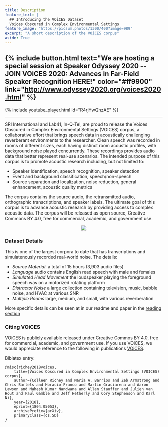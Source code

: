 ```yaml
---
title: Description
feature_text: |
  ## Introducing the VOiCES Dataset
  Voices Obscured in Complex Environmental Settings
feature_image: "https://picsum.photos/1300/400?image=989"
excerpt: "A short description of the VOiCES corpus"
aside: True
---
```

{% include button.html text="We are hosting a special session at Speaker Odyssey 2020 -- JOIN VOiCES 2020: Advances in Far-Field Speaker Recognition HERE!" color="#ff9900" link="http://www.odyssey2020.org/voices2020.html" %}
---
{% include youtube_player.html id="R4rjYwQhzAE" %}

---
SRI International and Lab41, In-Q-Tel, are proud to release the Voices Obscured in Complex Environmental Settings (VOICES) corpus, a collaborative effort that brings speech data in acoustically challenging reverberant environments to the researcher. Clean speech was recorded in rooms of different sizes, each having distinct room acoustic profiles, with background noise played concurrently. These recordings provides audio data that better represent real-use scenarios. The intended purpose of this corpus is to promote acoustic research including, but not limited to:

- Speaker Identification, speech recognition, speaker detection
- Event and background classification, speech/non-speech
- Source separation and localization, noise reduction, general enhancement, acoustic quality metrics

The corpus contains the source audio, the retransmitted audio, orthographic transcriptions, and speaker labels. The ultimate goal of this corpus is to advance acoustic research by providing access to complex acoustic data. The corpus will be released as open source, Creative Commons BY 4.0, free for commercial, academic, and government use.

<p align="center"><img src="https://images-puremix.akamaized.net/cache/pmmodalimages/images/interface/images_articles/2013_10_08_mic_shootouts/3_mics_300_300.jpg"></p>

### Dataset Details

This is one of the largest corpora to date that has transcriptions and simulatenously recorded real-world noise. The details:

- *Source Material*: a total of 15 hours (3,903 audio files)
- *Language* audio contains English read speech with male and females
- *Simulated Head Movement* the loudspeaker playing the foreground speech was on a motorized rotating platform
- *Distractor Noise* a large collection containing television, music, babble noise, and HVAC at various SNR
- *Multiple Rooms* large, medium, and small, with various reverberation

More specific details can be seen at in our readme and paper in the [reading section](reading.md)

### Citing VOiCES

VOiCES is publicly available released under Creative Commos BY 4.0, free for commercial, academic, and
government use. If you use VOiCES, we would appreciate reference to the following
in publications [VOiCES](https://arxiv.org/abs/1804.05053).

Biblatex entry:
```
@misc{richey2018voices,
    title={Voices Obscured in Complex Environmental Settings (VOICES) corpus},
    author={Colleen Richey and Maria A. Barrios and Zeb Armstrong and Chris Bartels and Horacio Franco and Martin Graciarena and Aaron Lawson and Mahesh Kumar Nandwana and Allen Stauffer and Julien van Hout and Paul Gamble and Jeff Hetherly and Cory Stephenson and Karl Ni},
    year={2018},
    eprint={1804.05053},
    archivePrefix={arXiv},
    primaryClass={cs.SD}
}
```
